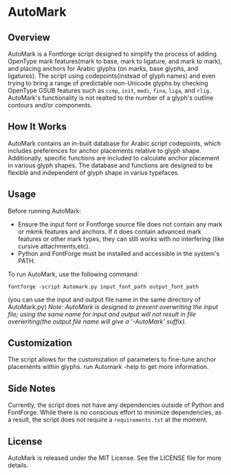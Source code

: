 
# AutoMark

## Overview
AutoMark is a Fontforge script designed to simplify the process of adding OpenType mark features(mark to base, mark to ligature, and mark to mark), and placing anchors for Arabic glyphs (on marks, base glyphs, and ligatures). The script using codepoints(instead of glyph names) and even trying to bring a range of predictable non-Unicode glyphs by checking OpenType GSUB features such as `ccmp`, `init`, `medi`, `fina`, `liga`, and `rlig`. AutoMark's functionality is not realted to the number of a glyph's outline contours and/or components.

## How It Works
AutoMark contains an in-built database for Arabic script codepoints, which includes preferences for anchor placements relative to glyph shape. Additionally, specific functions are included to calculate anchor placement in various glyph shapes. The database and functions are designed to be flexible and independent of glyph shape in varius typefaces.

## Usage

Before running AutoMark:
- Ensure the input font or Fontforge source file does not contain any mark or mkmk features and anchors. If it does contain advanced mark features or other mark types, they can still works with no interfering (like cursive attachments,etc).
- Python and FontForge must be installed and accessible in the system's PATH.

To run AutoMark, use the following command:
```
fontforge -script Automark.py input_font_path output_font_path
```
(you can use the input and output file name in the same directory of AutoMark.py)
*Note: AutoMark is designed to prevent overwriting the input file; using the same name for input and output will not result in file overwriting(the output file name will give a '-AutoMark' suffix).*

## Customization
The script allows for the customization of parameters to fine-tune anchor placements within glyphs. run Automark -help
to get more information.

## Side Notes
Currently, the script does not have any dependencies outside of Python and FontForge. While there is no conscious effort to minimize dependencies, as a result, the script does not require a `requirements.txt` at the moment.

## License
AutoMark is released under the MIT License. See the LICENSE file for more details.
